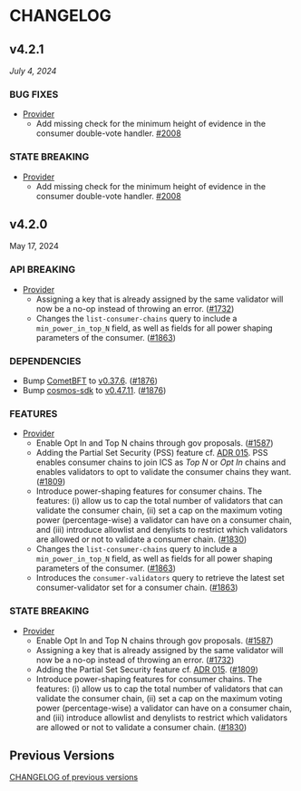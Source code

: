 # CHANGELOG

## v4.2.1

*July 4, 2024*

### BUG FIXES

- [Provider](x/ccv/provider)
  - Add missing check for the minimum height of evidence in the consumer double-vote handler.
    [#2008](https://github.com/cosmos/interchain-security/pull/2008)

### STATE BREAKING

- [Provider](x/ccv/provider)
  - Add missing check for the minimum height of evidence in the consumer double-vote handler.
    [#2008](https://github.com/cosmos/interchain-security/pull/2008)

## v4.2.0

May 17, 2024

### API BREAKING

- [Provider](x/ccv/provider)
  - Assigning a key that is already assigned by the same validator will now be a no-op instead of throwing an error.
    ([\#1732](https://github.com/cosmos/interchain-security/pull/1732))
  - Changes the `list-consumer-chains` query to include a `min_power_in_top_N` field, as well as fields for all power shaping parameters of the consumer.
    ([\#1863](https://github.com/cosmos/interchain-security/pull/1863))

### DEPENDENCIES

- Bump [CometBFT](https://github.com/cometbft/cometbft) to
  [v0.37.6](https://github.com/cometbft/cometbft/releases/tag/v0.37.6).
  ([\#1876](https://github.com/cosmos/interchain-security/pull/1876))
- Bump [cosmos-sdk](https://github.com/cosmos/cosmos-sdk) to
  [v0.47.11](https://github.com/cosmos/cosmos-sdk/releases/tag/v0.47.11).
  ([\#1876](https://github.com/cosmos/interchain-security/pull/1876))

### FEATURES

- [Provider](x/ccv/provider)
  - Enable Opt In and Top N chains through gov proposals.
    ([\#1587](https://github.com/cosmos/interchain-security/pull/1587))
  - Adding the Partial Set Security (PSS) feature cf. [ADR 015](https://cosmos.github.io/interchain-security/adrs/adr-015-partial-set-security).
    PSS enables consumer chains to join ICS as _Top N_ or _Opt In_ chains and enables validators to opt to validate the consumer chains they want.
    ([\#1809](https://github.com/cosmos/interchain-security/pull/1809))
  - Introduce power-shaping features for consumer chains. The features: (i) allow us to cap the total number of validators that can validate the consumer chain, (ii) set a cap on the maximum voting power (percentage-wise) a validator can have on a consumer chain, and (iii) introduce allowlist and denylists to restrict which validators are allowed or not to validate a consumer chain.
    ([\#1830](https://github.com/cosmos/interchain-security/pull/1830))
  - Changes the `list-consumer-chains` query to include a `min_power_in_top_N` field, as well as fields for all power shaping parameters of the consumer.
    ([\#1863](https://github.com/cosmos/interchain-security/pull/1863))
  - Introduces the `consumer-validators` query to retrieve the latest set consumer-validator set for a consumer chain.
    ([\#1863](https://github.com/cosmos/interchain-security/pull/1867))

### STATE BREAKING

- [Provider](x/ccv/provider)
  - Enable Opt In and Top N chains through gov proposals.
    ([\#1587](https://github.com/cosmos/interchain-security/pull/1587))
  - Assigning a key that is already assigned by the same validator will now be a no-op instead of throwing an error.
    ([\#1732](https://github.com/cosmos/interchain-security/pull/1732))
  - Adding the Partial Set Security feature cf. [ADR 015](https://cosmos.github.io/interchain-security/adrs/adr-015-partial-set-security).
    ([\#1809](https://github.com/cosmos/interchain-security/pull/1809))
  - Introduce power-shaping features for consumer chains. The features: (i) allow us to cap the total number of validators that can validate the consumer chain, (ii) set a cap on the maximum voting power (percentage-wise) a validator can have on a consumer chain, and (iii) introduce allowlist and denylists to restrict which validators are allowed or not to validate a consumer chain.
    ([\#1830](https://github.com/cosmos/interchain-security/pull/1830))

## Previous Versions

[CHANGELOG of previous versions](https://github.com/cosmos/interchain-security/blob/main/CHANGELOG.md)

